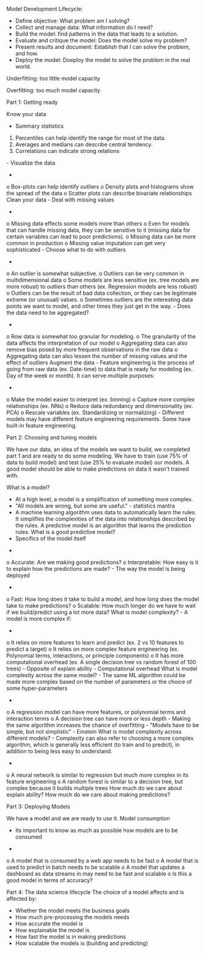 Model Development Lifecycle:
- Define objective: What problem am I solving?
- Collect and manage data: What information do I need?
- Build the model: find patterns in the data that leads to a solution.
- Evaluate and critique the model: Does the model solve my problem?
- Present results and document: Establish that I can solve the problem, and how.
- Deploy the model: Doeploy the model to solve the problem in the real world.

Underfitting: too little model capacity

Overfitting: too much model capacity


Part 1: Getting ready

Know your data
-	Summary statistics
<ol>
  <li>Percentiles can help identify the range for most of the data. </li>
  <li>Averages and medians can describe central tendency. </li>
  <li>Correlations can indicate strong relations </li>
</ol>
-	Visualize the data
<ul>
<li> </li>
</ul>
o	Box-plots can help identify outliers
o	Density plots and histograms show the spread of the data
o	Scatter plots can describe bivariate relationships
Clean your data
-	Deal with missing values
<ul>
<li> </li>
</ul>
o	Missing data effects some models more than others
o	Even for models that can handle missing data, they can be sensitive to it (missing data for certain variables can lead to poor predictions).
o	Missing data can be more common in production
o	Missing value imputation can get very sophisticated
-	Choose what to do with outliers
<ul>
<li> </li>
</ul>
o	An outlier is somewhat subjective.
o	Outliers can be very common in multidimensional data
o	Some models are less sensitive (ex. tree models are more robust) to outliers than others (ex. Regression models are less robust)
o	Outliers can be the result of bad data collection, or they can be legitimate extreme (or unusual) values.
o	Sometimes outliers are the interesting data points we want to model, and other times they just get in the way.
-	Does the data need to be aggregated?
<ul>
<li> </li>
</ul>
o	Row data is somewhat too granular for modeling.
o	The granularity of the data affects the interpretation of our model
o	Aggregating data can also remove bias posed by more frequent observations in the raw data
o	Aggregating data can also lessen the number of missing values and the effect of outliers
Augment the data
-	Feature engineering is the process of going from raw data (ex. Date-time) to data that is ready for modeling (ex. Day of the week or month). It can serve multiple purposes:
<ul>
<li> </li>
</ul>
o	Make the model easier to interpret (ex. binning)
o	Capture more complex relationships (ex. NNs)
o	Reduce data redundancy and dimensionality (ex. PCA)
o	Rescale variables (ex. Standardizing or normalizing)
-	Different models may have different feature engineering requirements. Some have built-in feature engineering.



Part 2: Choosing and tuning models

We have our data, an idea of the models we want to build, we completed part 1 and are ready to do some modeling. We have to train (use 75% of data to build model) and test (use 25% to evaluate model) our models. A good model should be able to make predictions on data it wasn't trained with.

What is a model?
-	At a high level, a model is a simplification of something more complex.
-	"All models are wrong, but some are useful." - statistics mantra
-	A machine learning algorithm uses data to automatically learn the rules. It simplifies the complexities of the data into relationships described by the rules. A predictive model is an algorithm that learns the prediction rules.
What is a good predictive model?
-	Specifics of the model itself
<ul>
<li> </li>
</ul>
o	Accurate: Are we making good predictions?
o	Interpretable: How easy is it to explain how the predictions are made?
-	The way the model is being deployed
<ul>
<li> </li>
</ul>
o	Fast: How long does it take to build a model, and how long does the model take to make predictions? 
o	Scalable: How much longer do we have to wait if we build/predict using a lot more data?
What is model complexity?
-	A model is more complex if:
<ul>
<li> </li>
</ul>
o	It relies on more features to learn and predict (ex. 2 vs 10 features to predict a target)
o	It relies on more complex feature engineering (ex. Polynomial terms, interactions, or principle components)
o	It has more computational overhead (ex. A single decision tree vs random forest of 100 trees)
-	Opposite of explain ability
-	Computational overhead
What is model complexity across the same model?
-	The same ML algorithm could be made more complex based on the number of parameters or the choice of some hyper-parameters
<ul>
<li> </li>
</ul>
o	A regression model can have more features, or polynomial terms and interaction terms
o	A decision tree can have more or less depth
-	Making the same algorithm increases the chance of overfitting
-	"Models have to be simple, but not simplistic" - Einstein
What is model complexity across different models?
-	Complexity can also refer to choosing a more complex algorithm, which is generally less efficient (to train and to predict), in addition to being less easy to understand.
<ul>
<li> </li>
</ul>
o	A neural network is similar to regression but much more complex in its feature engineering
o	A random forest is similar to a decision tree, but complex because it builds multiple trees
How much do we care about explain ability?
How much do we care about making predictions?


Part 3: Deploying Models

We have a model and we are ready to use it.
Model consumption
-	Its important to know as much as possible how models are to be consumed
<ul>
<li> </li>
</ul>
o	A model that is consumed by a web app needs to be fast
o	A model that is used to predict in batch needs to be scalable
o	A model that updates a dashboard as data streams in may need to be fast and scalable
o	Is this a good model in terms of accuracy?

Part 4: The data science lifecycle
The choice of a model affects and is affected by:
-	Whether the model meets the business goals
-	How much pre-processing the models needs
-	How accurate the model is
-	How explainable the model is
-	How fast the model is in making predictions
-	How scalable the models is (building and predicting)
